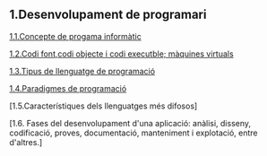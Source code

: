 ## 1.Desenvolupament de programari

 [1.1.Concepte de progama informàtic](https://github.com/Daniblanco/m5uf1/blob/master/programa_informatic.md)
 
 [1.2.Codi font,codi objecte i codi executble; màquines virtuals](https://github.com/Daniblanco/m5uf1/blob/master/codi_font.md)
 
 [1.3.Tipus de llenguatge de programació](https://github.com/Daniblanco/m5uf1/blob/master/tipus.md)
 
 [1.4.Paradigmes de programació](https://github.com/Daniblanco/m5uf1/blob/master/paradigmes.md)
 
 [1.5.Característiques dels llenguatges més difosos]
 
 [1.6. Fases del desenvolupament d'una aplicació: anàlisi, disseny, codificació, proves, documentació, manteniment i explotació, entre  d'altres.]

